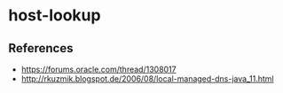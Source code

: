 host-lookup
===========

References
----------

* <https://forums.oracle.com/thread/1308017>
* <http://rkuzmik.blogspot.de/2006/08/local-managed-dns-java_11.html>
